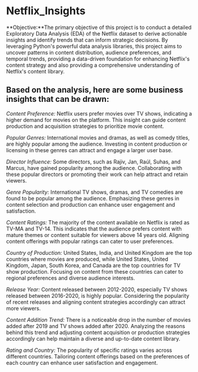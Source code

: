 # Netflix_Insights
**Objective:**The primary objective of this project is to conduct a detailed Exploratory Data Analysis (EDA) of the Netflix dataset to derive actionable insights and identify trends that can inform strategic decisions. By leveraging Python's powerful data analysis libraries, this project aims to uncover patterns in content distribution, audience preferences, and temporal trends, providing a data-driven foundation for enhancing Netflix's content strategy and also providing a comprehensive understanding of Netflix's content library.

## Based on the analysis, here are some business insights that can be drawn:
*Content Preference:* Netflix users prefer movies over TV shows, indicating a higher demand for movies on the platform. This insight can guide content production and acquisition strategies to prioritize movie content.

*Popular Genres:* International movies and dramas, as well as comedy titles, are highly popular among the audience. Investing in content production or licensing in these genres can attract and engage a larger user base.

*Director Influence:* Some directors, such as Rajiv, Jan, Raúl, Suhas, and Marcus, have gained popularity among the audience. Collaborating with these popular directors or promoting their work can help attract and retain viewers.

*Genre Popularity:* International TV shows, dramas, and TV comedies are found to be popular among the audience. Emphasizing these genres in content selection and production can enhance user engagement and satisfaction.

*Content Ratings:* The majority of the content available on Netflix is rated as TV-MA and TV-14. This indicates that the audience prefers content with mature themes or content suitable for viewers above 14 years old. Aligning content offerings with popular ratings can cater to user preferences.

*Country of Production:* United States, India, and United Kingdom are the top countries where movies are produced, while United States, United Kingdom, Japan, South Korea, and Canada are the top countries for TV show production. Focusing on content from these countries can cater to regional preferences and diverse audience interests.

*Release Year:* Content released between 2012-2020, especially TV shows released between 2016-2020, is highly popular. Considering the popularity of recent releases and aligning content strategies accordingly can attract more viewers.

*Content Addition Trend:* There is a noticeable drop in the number of movies added after 2019 and TV shows added after 2020. Analyzing the reasons behind this trend and adjusting content acquisition or production strategies accordingly can help maintain a diverse and up-to-date content library.

*Rating and Country:* The popularity of specific ratings varies across different countries. Tailoring content offerings based on the preferences of each country can enhance user satisfaction and engagement.
